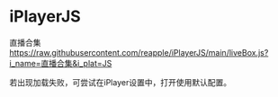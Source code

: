 # iPlayerJS

直播合集
https://raw.githubusercontent.com/reapple/iPlayerJS/main/liveBox.js?i_name=直播合集&i_plat=JS

若出现加载失败，可尝试在iPlayer设置中，打开使用默认配置。
